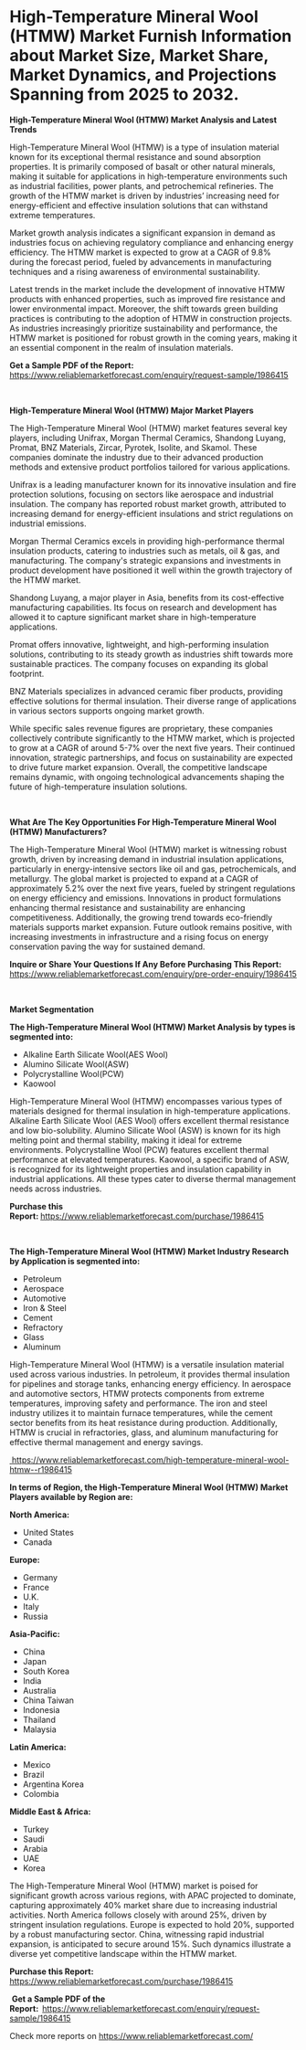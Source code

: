 <p><h1>High-Temperature Mineral Wool (HTMW) Market Furnish Information about Market Size, Market Share, Market Dynamics, and Projections Spanning from 2025 to 2032.</h1></p><p><strong>High-Temperature Mineral Wool (HTMW) Market Analysis and Latest Trends</strong></p>
<p><p>High-Temperature Mineral Wool (HTMW) is a type of insulation material known for its exceptional thermal resistance and sound absorption properties. It is primarily composed of basalt or other natural minerals, making it suitable for applications in high-temperature environments such as industrial facilities, power plants, and petrochemical refineries. The growth of the HTMW market is driven by industries’ increasing need for energy-efficient and effective insulation solutions that can withstand extreme temperatures.</p><p>Market growth analysis indicates a significant expansion in demand as industries focus on achieving regulatory compliance and enhancing energy efficiency. The HTMW market is expected to grow at a CAGR of 9.8% during the forecast period, fueled by advancements in manufacturing techniques and a rising awareness of environmental sustainability.</p><p>Latest trends in the market include the development of innovative HTMW products with enhanced properties, such as improved fire resistance and lower environmental impact. Moreover, the shift towards green building practices is contributing to the adoption of HTMW in construction projects. As industries increasingly prioritize sustainability and performance, the HTMW market is positioned for robust growth in the coming years, making it an essential component in the realm of insulation materials.</p></p>
<p><strong>Get a Sample PDF of the Report:&nbsp;</strong> <a href="https://www.reliablemarketforecast.com/enquiry/request-sample/1986415?utm_campaign=3357&utm_medium=2&utm_source=Github&utm_content=ia&utm_term=03042025&utm_id=high-temperature-mineral-wool-htmw">https://www.reliablemarketforecast.com/enquiry/request-sample/1986415</a></p>
<p>&nbsp;</p>
<p><strong>High-Temperature Mineral Wool (HTMW) Major Market Players</strong></p>
<p><p>The High-Temperature Mineral Wool (HTMW) market features several key players, including Unifrax, Morgan Thermal Ceramics, Shandong Luyang, Promat, BNZ Materials, Zircar, Pyrotek, Isolite, and Skamol. These companies dominate the industry due to their advanced production methods and extensive product portfolios tailored for various applications.</p><p>Unifrax is a leading manufacturer known for its innovative insulation and fire protection solutions, focusing on sectors like aerospace and industrial insulation. The company has reported robust market growth, attributed to increasing demand for energy-efficient insulations and strict regulations on industrial emissions.</p><p>Morgan Thermal Ceramics excels in providing high-performance thermal insulation products, catering to industries such as metals, oil & gas, and manufacturing. The company's strategic expansions and investments in product development have positioned it well within the growth trajectory of the HTMW market.</p><p>Shandong Luyang, a major player in Asia, benefits from its cost-effective manufacturing capabilities. Its focus on research and development has allowed it to capture significant market share in high-temperature applications.</p><p>Promat offers innovative, lightweight, and high-performing insulation solutions, contributing to its steady growth as industries shift towards more sustainable practices. The company focuses on expanding its global footprint.</p><p>BNZ Materials specializes in advanced ceramic fiber products, providing effective solutions for thermal insulation. Their diverse range of applications in various sectors supports ongoing market growth.</p><p>While specific sales revenue figures are proprietary, these companies collectively contribute significantly to the HTMW market, which is projected to grow at a CAGR of around 5-7% over the next five years. Their continued innovation, strategic partnerships, and focus on sustainability are expected to drive future market expansion. Overall, the competitive landscape remains dynamic, with ongoing technological advancements shaping the future of high-temperature insulation solutions.</p></p>
<p>&nbsp;</p>
<p><strong>What Are The Key Opportunities For High-Temperature Mineral Wool (HTMW) Manufacturers?</strong></p>
<p><p>The High-Temperature Mineral Wool (HTMW) market is witnessing robust growth, driven by increasing demand in industrial insulation applications, particularly in energy-intensive sectors like oil and gas, petrochemicals, and metallurgy. The global market is projected to expand at a CAGR of approximately 5.2% over the next five years, fueled by stringent regulations on energy efficiency and emissions. Innovations in product formulations enhancing thermal resistance and sustainability are enhancing competitiveness. Additionally, the growing trend towards eco-friendly materials supports market expansion. Future outlook remains positive, with increasing investments in infrastructure and a rising focus on energy conservation paving the way for sustained demand.</p></p>
<p><strong>Inquire or Share Your Questions If Any Before Purchasing This Report:</strong> <a href="https://www.reliablemarketforecast.com/enquiry/pre-order-enquiry/1986415?utm_campaign=3357&utm_medium=2&utm_source=Github&utm_content=ia&utm_term=03042025&utm_id=high-temperature-mineral-wool-htmw">https://www.reliablemarketforecast.com/enquiry/pre-order-enquiry/1986415</a></p>
<p>&nbsp;</p>
<p><strong>Market Segmentation</strong></p>
<p><strong>The High-Temperature Mineral Wool (HTMW) Market Analysis by types is segmented into:</strong></p>
<p><ul><li>Alkaline Earth Silicate Wool(AES Wool)</li><li>Alumino Silicate Wool(ASW)</li><li>Polycrystalline Wool(PCW)</li><li>Kaowool</li></ul></p>
<p><p>High-Temperature Mineral Wool (HTMW) encompasses various types of materials designed for thermal insulation in high-temperature applications. Alkaline Earth Silicate Wool (AES Wool) offers excellent thermal resistance and low bio-solubility. Alumino Silicate Wool (ASW) is known for its high melting point and thermal stability, making it ideal for extreme environments. Polycrystalline Wool (PCW) features excellent thermal performance at elevated temperatures. Kaowool, a specific brand of ASW, is recognized for its lightweight properties and insulation capability in industrial applications. All these types cater to diverse thermal management needs across industries.</p></p>
<p><strong>Purchase this Report:&nbsp;</strong><a href="https://www.reliablemarketforecast.com/purchase/1986415?utm_campaign=3357&utm_medium=2&utm_source=Github&utm_content=ia&utm_term=03042025&utm_id=high-temperature-mineral-wool-htmw">https://www.reliablemarketforecast.com/purchase/1986415</a></p>
<p>&nbsp;</p>
<p><strong>The High-Temperature Mineral Wool (HTMW) Market Industry Research by Application is segmented into:</strong></p>
<p><ul><li>Petroleum</li><li>Aerospace</li><li>Automotive</li><li>Iron & Steel</li><li>Cement</li><li>Refractory</li><li>Glass</li><li>Aluminum</li></ul></p>
<p><p>High-Temperature Mineral Wool (HTMW) is a versatile insulation material used across various industries. In petroleum, it provides thermal insulation for pipelines and storage tanks, enhancing energy efficiency. In aerospace and automotive sectors, HTMW protects components from extreme temperatures, improving safety and performance. The iron and steel industry utilizes it to maintain furnace temperatures, while the cement sector benefits from its heat resistance during production. Additionally, HTMW is crucial in refractories, glass, and aluminum manufacturing for effective thermal management and energy savings.</p></p>
<p><a href="https://www.reliablemarketforecast.com/high-temperature-mineral-wool-htmw--r1986415?utm_campaign=3357&utm_medium=2&utm_source=Github&utm_content=ia&utm_term=03042025&utm_id=high-temperature-mineral-wool-htmw">&nbsp;https://www.reliablemarketforecast.com/high-temperature-mineral-wool-htmw--r1986415</a></p>
<p><strong>In terms of Region, the High-Temperature Mineral Wool (HTMW) Market Players available by Region are:</strong></p>
<p>
    <p> <strong> North America: </strong>
        <ul>
            <li>United States</li>
            <li>Canada</li>
        </ul>
        </p> 
    <p> <strong> Europe: </strong>
        <ul>
            <li>Germany</li>
            <li>France</li>
            <li>U.K.</li>
            <li>Italy</li>
            <li>Russia</li>
        </ul>
        </p> 
    <p> <strong> Asia-Pacific: </strong>
        <ul>
            <li>China</li>
            <li>Japan</li>
            <li>South Korea</li>
            <li>India</li>
            <li>Australia</li>
            <li>China Taiwan</li>
            <li>Indonesia</li>
            <li>Thailand</li>
            <li>Malaysia</li>
        </ul>
        </p> 
    <p> <strong> Latin America: </strong>
        <ul>
            <li>Mexico</li>
            <li>Brazil</li>
            <li>Argentina Korea</li>
            <li>Colombia</li>
        </ul>
        </p> 
    <p> <strong> Middle East & Africa: </strong>
        <ul>
            <li>Turkey</li>
            <li>Saudi</li>
            <li>Arabia</li>
            <li>UAE</li>
            <li>Korea</li>
        </ul>
    </p>
    </p>
<p><p>The High-Temperature Mineral Wool (HTMW) market is poised for significant growth across various regions, with APAC projected to dominate, capturing approximately 40% market share due to increasing industrial activities. North America follows closely with around 25%, driven by stringent insulation regulations. Europe is expected to hold 20%, supported by a robust manufacturing sector. China, witnessing rapid industrial expansion, is anticipated to secure around 15%. Such dynamics illustrate a diverse yet competitive landscape within the HTMW market.</p></p>
<p><strong>Purchase this Report: </strong><a href="https://www.reliablemarketforecast.com/purchase/1986415?utm_campaign=3357&utm_medium=2&utm_source=Github&utm_content=ia&utm_term=03042025&utm_id=high-temperature-mineral-wool-htmw">https://www.reliablemarketforecast.com/purchase/1986415</a></p>
<p>&nbsp;<strong>Get a Sample PDF of the Report:&nbsp;&nbsp;</strong><a href="https://www.reliablemarketforecast.com/enquiry/request-sample/1986415?utm_campaign=3357&utm_medium=2&utm_source=Github&utm_content=ia&utm_term=03042025&utm_id=high-temperature-mineral-wool-htmw">https://www.reliablemarketforecast.com/enquiry/request-sample/1986415</a></p>
<p><strong></strong></p>
<p>Check more reports on <a href="https://www.reliablemarketforecast.com/?utm_campaign=3357&utm_medium=2&utm_source=Github&utm_content=ia&utm_term=03042025&utm_id=high-temperature-mineral-wool-htmw">https://www.reliablemarketforecast.com/</a></p>